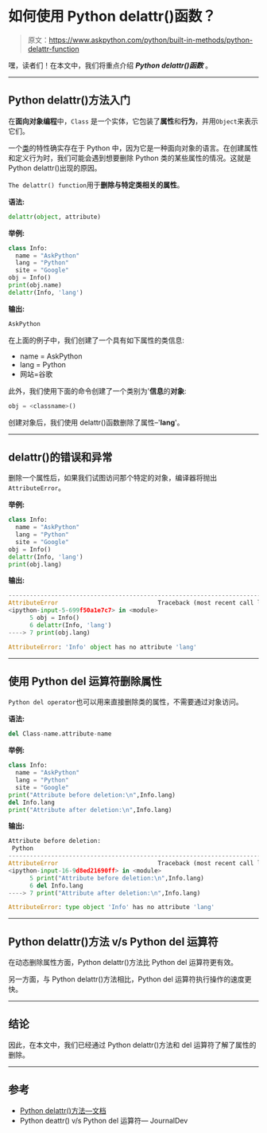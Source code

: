 # 如何使用 Python delattr()函数？

> 原文：<https://www.askpython.com/python/built-in-methods/python-delattr-function>

嘿，读者们！在本文中，我们将重点介绍 ***Python delattr()函数*** 。

* * *

## Python delattr()方法入门

在**面向对象编程**中，`Class` 是一个实体，它包装了**属性**和**行为**，并用`Object`来表示它们。

一个[类](https://www.askpython.com/python/oops/python-classes-objects)的特性确实存在于 Python 中，因为它是一种面向对象的语言。在创建属性和定义行为时，我们可能会遇到想要删除 Python 类的某些属性的情况。这就是 Python delattr()出现的原因。

`The delattr() function`用于**删除与特定类相关的属性**。

**语法:**

```py
delattr(object, attribute)

```

**举例:**

```py
class Info:
  name = "AskPython"
  lang = "Python"
  site = "Google"
obj = Info()
print(obj.name)
delattr(Info, 'lang')

```

**输出:**

```py
AskPython

```

在上面的例子中，我们创建了一个具有如下属性的类信息:

*   name = AskPython
*   lang = Python
*   网站=谷歌

此外，我们使用下面的命令创建了一个类别为'**信息**的**对象**:

```py
obj = <classname>()

```

创建对象后，我们使用 delattr()函数删除了属性–'**lang**'。

* * *

## delattr()的错误和异常

删除一个属性后，如果我们试图访问那个特定的对象，编译器将抛出`AttributeError`。

**举例:**

```py
class Info:
  name = "AskPython"
  lang = "Python"
  site = "Google"
obj = Info()
delattr(Info, 'lang')
print(obj.lang)

```

**输出:**

```py
---------------------------------------------------------------------------
AttributeError                            Traceback (most recent call last)
<ipython-input-5-699f50a1e7c7> in <module>
      5 obj = Info()
      6 delattr(Info, 'lang')
----> 7 print(obj.lang)

AttributeError: 'Info' object has no attribute 'lang'

```

* * *

## 使用 Python del 运算符删除属性

`Python del operator`也可以用来直接删除类的属性，不需要通过对象访问。

**语法:**

```py
del Class-name.attribute-name

```

**举例:**

```py
class Info:
  name = "AskPython"
  lang = "Python"
  site = "Google"
print("Attribute before deletion:\n",Info.lang)
del Info.lang
print("Attribute after deletion:\n",Info.lang)

```

**输出:**

```py
Attribute before deletion:
 Python
---------------------------------------------------------------------------
AttributeError                            Traceback (most recent call last)
<ipython-input-16-9d8ed21690ff> in <module>
      5 print("Attribute before deletion:\n",Info.lang)
      6 del Info.lang
----> 7 print("Attribute after deletion:\n",Info.lang)

AttributeError: type object 'Info' has no attribute 'lang'

```

* * *

## Python delattr()方法 v/s Python del 运算符

在动态删除属性方面，Python delattr()方法比 Python del 运算符更有效。

另一方面，与 Python delattr()方法相比，Python del 运算符执行操作的速度更快。

* * *

## 结论

因此，在本文中，我们已经通过 Python delattr()方法和 del 运算符了解了属性的删除。

* * *

## 参考

*   [Python delattr()方法—文档](https://docs.python.org/3/library/functions.html#delattr)
*   Python deattr() v/s Python del 运算符— JournalDev